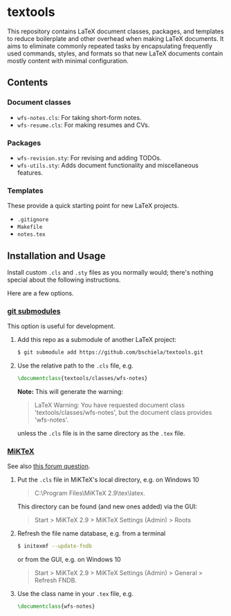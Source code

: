 textools
========
This repository contains LaTeX document classes, packages, and templates to reduce boilerplate and other overhead when making LaTeX documents.
It aims to eliminate commonly repeated tasks by
encapsulating frequently used commands, styles, and formats so that
new LaTeX documents contain mostly content with minimal configuration.

Contents
--------
### Document classes

* `wfs-notes.cls`: For taking short-form notes.
* `wfs-resume.cls`: For making resumes and CVs.

### Packages

* `wfs-revision.sty`: For revising and adding TODOs.
* `wfs-utils.sty`: Adds document functionality and miscellaneous features.

### Templates
These provide a quick starting point for new LaTeX projects.

* `.gitignore`
* `Makefile`
* `notes.tex`

Installation and Usage
----------------------
Install custom `.cls` and `.sty` files as you normally would;
there's nothing special about the following instructions.

Here are a few options.

### [git submodules](https://git-scm.com/book/en/v2/Git-Tools-Submodules "git submodules tutorial")
This option is useful for development.

1. Add this repo as a submodule of another LaTeX project:

    ```bash
    $ git submodule add https://github.com/bschiela/textools.git
    ```
    
2. Use the relative path to the `.cls` file, e.g.

    ```latex
    \documentclass{textools/classes/wfs-notes}
    ```
    
    **Note:** This will generate the warning:
    
    > LaTeX Warning: You have requested document class 'textools/classes/wfs-notes',
    but the document class provides 'wfs-notes'.
    
    unless the `.cls` file is in the same directory as the `.tex` file.
    
### [MiKTeX](https://docs.miktex.org/2.9/manual/localadditions.html "MiKTeX docs: Integrating local additions")
See also [this forum question](https://latex.org/forum/viewtopic.php?f=12&t=14802).

1. Put the `.cls` file in MiKTeX's local directory, e.g. on Windows 10

    > C:\Program Files\MiKTeX 2.9\tex\latex\.
    
    This directory can be found (and new ones added) via the GUI:
    
    > Start > MiKTeX 2.9 > MiKTeX Settings (Admin) > Roots
    
2. Refresh the file name database, e.g. from a terminal

    ```bash
    $ initexmf --update-fndb
    ```
    
    or from the GUI, e.g. on Windows 10
    
    > Start > MiKTeX 2.9 > MiKTeX Settings (Admin) > General > Refresh FNDB.
    
3. Use the class name in your `.tex` file, e.g.

    ```latex
    \documentclass{wfs-notes}
    ```
